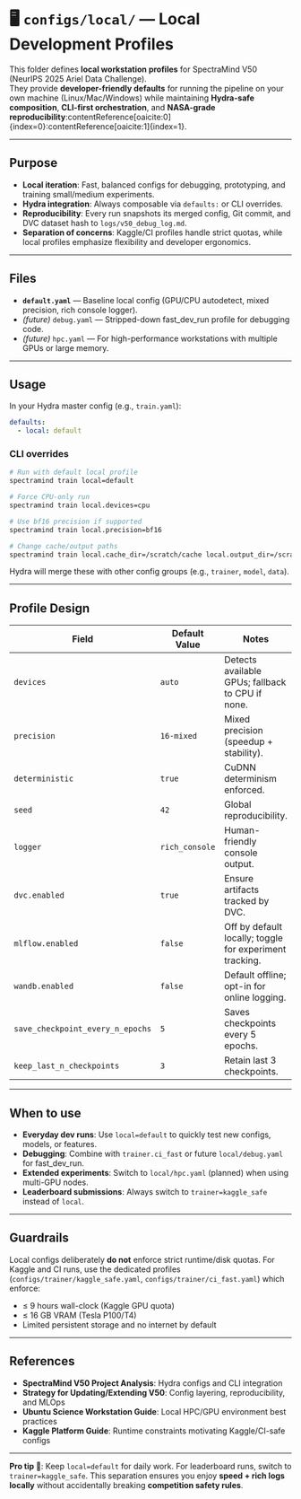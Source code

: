 # 🖥️ `configs/local/` — Local Development Profiles

This folder defines **local workstation profiles** for SpectraMind V50 (NeurIPS 2025 Ariel Data Challenge).  
They provide **developer-friendly defaults** for running the pipeline on your own machine (Linux/Mac/Windows) while maintaining **Hydra-safe composition**, **CLI-first orchestration**, and **NASA-grade reproducibility**:contentReference[oaicite:0]{index=0}:contentReference[oaicite:1]{index=1}.

---

## Purpose

- **Local iteration**: Fast, balanced configs for debugging, prototyping, and training small/medium experiments.  
- **Hydra integration**: Always composable via `defaults:` or CLI overrides.  
- **Reproducibility**: Every run snapshots its merged config, Git commit, and DVC dataset hash to `logs/v50_debug_log.md`.  
- **Separation of concerns**: Kaggle/CI profiles handle strict quotas, while local profiles emphasize flexibility and developer ergonomics.

---

## Files

- **`default.yaml`** — Baseline local config (GPU/CPU autodetect, mixed precision, rich console logger).  
- *(future)* `debug.yaml` — Stripped-down fast_dev_run profile for debugging code.  
- *(future)* `hpc.yaml` — For high-performance workstations with multiple GPUs or large memory.  

---

## Usage

In your Hydra master config (e.g., `train.yaml`):

```yaml
defaults:
  - local: default
````

### CLI overrides

```bash
# Run with default local profile
spectramind train local=default

# Force CPU-only run
spectramind train local.devices=cpu

# Use bf16 precision if supported
spectramind train local.precision=bf16

# Change cache/output paths
spectramind train local.cache_dir=/scratch/cache local.output_dir=/scratch/outputs
```

Hydra will merge these with other config groups (e.g., `trainer`, `model`, `data`).

---

## Profile Design

| Field                            | Default Value  | Notes                                                   |
| -------------------------------- | -------------- | ------------------------------------------------------- |
| `devices`                        | `auto`         | Detects available GPUs; fallback to CPU if none.        |
| `precision`                      | `16-mixed`     | Mixed precision (speedup + stability).                  |
| `deterministic`                  | `true`         | CuDNN determinism enforced.                             |
| `seed`                           | `42`           | Global reproducibility.                                 |
| `logger`                         | `rich_console` | Human-friendly console output.                          |
| `dvc.enabled`                    | `true`         | Ensure artifacts tracked by DVC.                        |
| `mlflow.enabled`                 | `false`        | Off by default locally; toggle for experiment tracking. |
| `wandb.enabled`                  | `false`        | Default offline; opt-in for online logging.             |
| `save_checkpoint_every_n_epochs` | `5`            | Saves checkpoints every 5 epochs.                       |
| `keep_last_n_checkpoints`        | `3`            | Retain last 3 checkpoints.                              |

---

## When to use

* **Everyday dev runs**: Use `local=default` to quickly test new configs, models, or features.
* **Debugging**: Combine with `trainer.ci_fast` or future `local/debug.yaml` for fast\_dev\_run.
* **Extended experiments**: Switch to `local/hpc.yaml` (planned) when using multi-GPU nodes.
* **Leaderboard submissions**: Always switch to `trainer=kaggle_safe` instead of `local`.

---

## Guardrails

Local configs deliberately **do not** enforce strict runtime/disk quotas.
For Kaggle and CI runs, use the dedicated profiles (`configs/trainer/kaggle_safe.yaml`, `configs/trainer/ci_fast.yaml`) which enforce:

* ≤ 9 hours wall-clock (Kaggle GPU quota)
* ≤ 16 GB VRAM (Tesla P100/T4)
* Limited persistent storage and no internet by default

---

## References

* **SpectraMind V50 Project Analysis**: Hydra configs and CLI integration
* **Strategy for Updating/Extending V50**: Config layering, reproducibility, and MLOps
* **Ubuntu Science Workstation Guide**: Local HPC/GPU environment best practices
* **Kaggle Platform Guide**: Runtime constraints motivating Kaggle/CI-safe configs

---

**Pro tip 🚀**:
Keep `local=default` for daily work. For leaderboard runs, switch to `trainer=kaggle_safe`.
This separation ensures you enjoy **speed + rich logs locally** without accidentally breaking **competition safety rules**.

```
